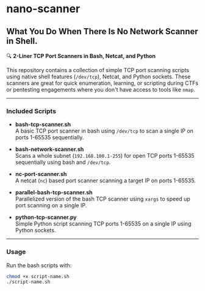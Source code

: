 # nano-scanner
## What You Do When There Is No Network Scanner in Shell.

🔍 **2-Liner TCP Port Scanners in Bash, Netcat, and Python**

This repository contains a collection of simple TCP port scanning scripts using native shell features (`/dev/tcp`), Netcat, and Python sockets. These scanners are great for quick enumeration, learning, or scripting during CTFs or pentesting engagements where you don't have access to tools like `nmap`.

---

### Included Scripts

- **bash-tcp-scanner.sh**  
  A basic TCP port scanner in bash using `/dev/tcp` to scan a single IP on ports 1-65535 sequentially.

- **bash-network-scanner.sh**  
  Scans a whole subnet (`192.168.100.1-255`) for open TCP ports 1-65535 sequentially using bash and `/dev/tcp`.

- **nc-port-scanner.sh**  
  A netcat (`nc`) based port scanner scanning a target IP on ports 1-65535.

- **parallel-bash-tcp-scanner.sh**  
  Parallelized version of the bash TCP scanner using `xargs` to speed up port scanning on a single IP.

- **python-tcp-scanner.py**  
  Simple Python script scanning TCP ports 1-65535 on a single IP using Python sockets.

---

### Usage

Run the bash scripts with:

```bash
chmod +x script-name.sh
./script-name.sh
